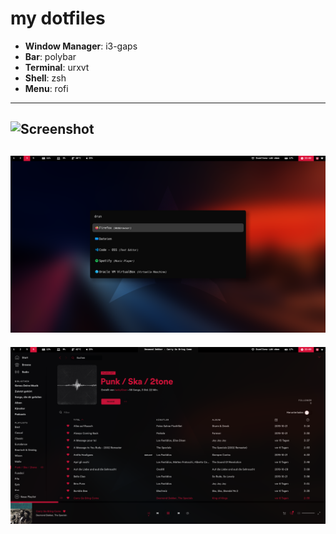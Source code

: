 # my dotfiles

- **Window Manager**: i3-gaps
- **Bar**: polybar
- **Terminal**: urxvt
- **Shell**: zsh
- **Menu**: rofi
---
![Screenshot](https://github.com/089kili/dotfiles/screenshots/screenshot1.png)
---
![Screenshot](https://github.com/089kili/dotfiles/blob/master/screenshots/screenshot2.png)
---
![Screenshot](https://github.com/089kili/dotfiles/blob/master/screenshots/screenshot3.png)
